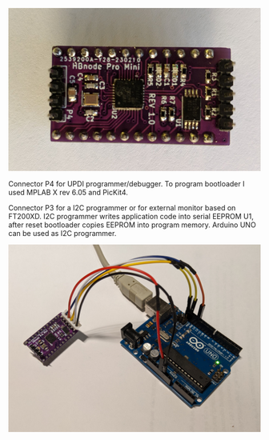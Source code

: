 ![Pro Mini](https://github.com/akouz/HBnode/blob/main/AVR64DD32/Hardware/Pro_mini/HBnode-rev-1-0.jpg)

Connector P4 for UPDI programmer/debugger. To program bootloader I used MPLAB X rev 6.05 and PicKit4.

Connector P3 for a I2C programmer or for external monitor based on FT200XD. I2C programmer writes application code into serial EEPROM U1, after reset bootloader copies EEPROM into program memory. Arduino UNO can be used as I2C programmer.

![Programmer connected](https://github.com/akouz/HBnode/blob/main/AVR64DD32/Programmer/Programmer_connected.jpg)
